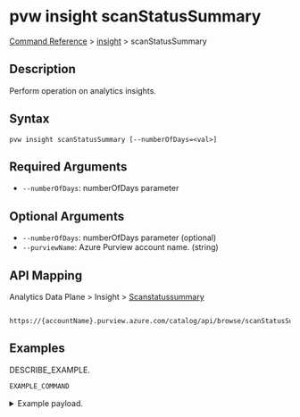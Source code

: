 # pvw insight scanStatusSummary
[Command Reference](../../../README.md#command-reference) > [insight](./main.md) > scanStatusSummary

## Description
Perform operation on analytics insights.

## Syntax
```
pvw insight scanStatusSummary [--numberOfDays=<val>]
```

## Required Arguments
- `--numberOfDays`: numberOfDays parameter

## Optional Arguments
- `--numberOfDays`: numberOfDays parameter (optional)
- `--purviewName`: Azure Purview account name. (string)

## API Mapping
Analytics Data Plane > Insight > [Scanstatussummary]()
```
 https://{accountName}.purview.azure.com/catalog/api/browse/scanStatusSummary
```

## Examples
DESCRIBE_EXAMPLE.
```powershell
EXAMPLE_COMMAND
```
<details><summary>Example payload.</summary>
<p>

```json
PASTE_JSON_HERE
```
</p>
</details>